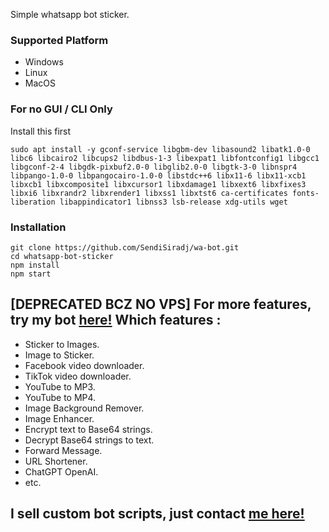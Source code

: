Simple whatsapp bot sticker.

### Supported Platform
- Windows
- Linux
- MacOS


### For no GUI / CLI Only
Install this first
```
sudo apt install -y gconf-service libgbm-dev libasound2 libatk1.0-0 libc6 libcairo2 libcups2 libdbus-1-3 libexpat1 libfontconfig1 libgcc1 libgconf-2-4 libgdk-pixbuf2.0-0 libglib2.0-0 libgtk-3-0 libnspr4 libpango-1.0-0 libpangocairo-1.0-0 libstdc++6 libx11-6 libx11-xcb1 libxcb1 libxcomposite1 libxcursor1 libxdamage1 libxext6 libxfixes3 libxi6 libxrandr2 libxrender1 libxss1 libxtst6 ca-certificates fonts-liberation libappindicator1 libnss3 lsb-release xdg-utils wget
```

### Installation

```
git clone https://github.com/SendiSiradj/wa-bot.git
cd whatsapp-bot-sticker
npm install
npm start
```


## [DEPRECATED BCZ NO VPS] For more features, try my bot [here!](https://wa.me/6285942361411) Which features :
- Sticker to Images.
- Image to Sticker.
- Facebook video downloader.
- TikTok video downloader.
- YouTube to MP3.
- YouTube to MP4.
- Image Background Remover.
- Image Enhancer.
- Encrypt text to Base64 strings.
- Decrypt Base64 strings to text.
- Forward Message.
- URL Shortener.
- ChatGPT OpenAI.
- etc.

## I sell custom bot scripts, just contact [me here!](https://wa.me/6283809574979)
